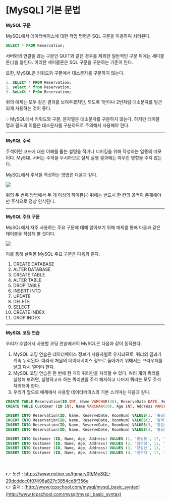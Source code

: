 # [**MySQL] 기본 문법**

**MySQL 구문**

MySQL에서 데이터베이스에 대한 작업 명령은 SQL 구문을 이용하여 처리된다.

```sql
SELECT * FROM Reservation;
```

서버와의 연결을 끊는 구문인 QUIT와 같은 경우를 제외한 일반적인 구문 뒤에는 세미콜론(;)을 
붙인다.
이러한 세미콜론은 SQL 구문을 구분하는 기준이 된다.

또한, MySQL은 키워드와 구문에서 대소문자를 구분하지 않는다.

```sql
1. SELECT * FROM Reservation;
2. select * from Reservation;
3. SeLeCt * FrOm Reservation;
```

위의 예제는 모두 같은 결과를 보여주겠지만, 되도록 1번이나 2번처럼 대소문자를 일관되게 
사용하는 것이 좋다.

<aside>
💡 MySQL에서 키워드와 구문, 문자열은 대소문자를 구분하지 않는다. 하지만 테이블 명과 필드의 이름은 대소문자를 구분하므로 주의해서 사용해야 한다.

</aside>

---

**MySQL 주석**

주석이란 코드에 대한 이해를 돕는 설명을 적거나 디버깅을 위해 작성하는 일종의 메모이다. 
MySQL 서버는 주석을 무시하므로 실제 실행 결과에는 아무런 영향을 주지 않는다.

MySQL에서 주석을 작성하는 방법은 다음과 같다.

<img src="https://s3.us-west-2.amazonaws.com/secure.notion-static.com/e4857ca2-8104-4e00-8593-c829ed12bfbe/Untitled.png?X-Amz-Algorithm=AWS4-HMAC-SHA256&X-Amz-Content-Sha256=UNSIGNED-PAYLOAD&X-Amz-Credential=AKIAT73L2G45EIPT3X45%2F20221115%2Fus-west-2%2Fs3%2Faws4_request&X-Amz-Date=20221115T012553Z&X-Amz-Expires=86400&X-Amz-Signature=922c1b68da00964c833c4a6802a2a23f90dad3f553ebeca1681f21dd817ab21f&X-Amz-SignedHeaders=host&response-content-disposition=filename%3D%22Untitled.png%22&x-id=GetObject">

위의 두 번째 방법에서 두 개 이상의 하이픈(-) 뒤에는 반드시 한 칸의 공백이 존재해야만 주석으로 정상 인식된다.

---

**MySQL 주요 구문**

MySQL에서 자주 사용하는 주요 구문에 대해 알아보기 위해 예제를 통해 다음과 같은 테이블을 작성해 볼 것이다.

<img src="https://s3.us-west-2.amazonaws.com/secure.notion-static.com/82341c3a-57fd-4eda-84c8-a635980398f7/Untitled.png?X-Amz-Algorithm=AWS4-HMAC-SHA256&X-Amz-Content-Sha256=UNSIGNED-PAYLOAD&X-Amz-Credential=AKIAT73L2G45EIPT3X45%2F20221115%2Fus-west-2%2Fs3%2Faws4_request&X-Amz-Date=20221115T012537Z&X-Amz-Expires=86400&X-Amz-Signature=89aca8141a7e27f2ed54bcf993393d9402da5f854447b3ea638d40fabd2e0b9f&X-Amz-SignedHeaders=host&response-content-disposition=filename%3D%22Untitled.png%22&x-id=GetObject">

이를 통해 살펴볼 MySQL 주요 구문은 다음과 같다.

1. CREATE DATABASE
2. ALTER DATABASE
3. CREATE TABLE
4. ALTER TABLE
5. DROP TABLE
6. INSERT INTO
7. UPDATE
8. DELETE
9. SELECT
10. CREATE INDEX
11. DROP INDEX

---

**MySQL 코딩 연습**

우리가 수업에서 사용할 코딩 연습에서의 MySQL은 다음과 같이 동작한다.

1. MySQL 코딩 연습은 데이터베이스 정보가 사용자별로 유지되므로, 
쿼리의 결과가 계속 누적된다.
따라서 처음의 데이터베이스 정보로 돌아가기 위해서는 브라우저를 닫고 다시 열어야 한다.
2. MySQL 코딩 연습은 한 번에 한 개의 쿼리만을 처리할 수 있다.
여러 개의 쿼리를 실행해 보려면, 실행하고자 하는 쿼리만을 주석 해지하고 나머지 쿼리는 모두 주석 처리해야 한다.
3. 우리가 앞으로 예제에서 사용할 데이터베이스의 기본 스키마는 다음과 같다.

```sql
CREATE TABLE Reservation(ID INT, Name VARCHAR(30), ReserveDate DATE, RoomNum INT);
CREATE TABLE Customer (ID INT, Name VARCHAR(30), Age INT, Address VARCHAR(20));

INSERT INTO Reservation(ID, Name, ReserveDate, RoomNum) VALUES(1, '홍길동', '2016-01-05', 2014);
INSERT INTO Reservation(ID, Name, ReserveDate, RoomNum) VALUES(2, '임꺽정', '2016-02-12', 918);
INSERT INTO Reservation(ID, Name, ReserveDate, RoomNum) VALUES(3, '장길산', '2016-01-16', 1208);
INSERT INTO Reservation(ID, Name, ReserveDate, RoomNum) VALUES(4, '홍길동', '2016-03-17', 504);

INSERT INTO Customer (ID, Name, Age, Address) VALUES (1, '홍길동', 17, '서울');
INSERT INTO Customer (ID, Name, Age, Address) VALUES (2, '임꺽정', 11, '인천');
INSERT INTO Customer (ID, Name, Age, Address) VALUES (3, '장길산', 13, '서울');
INSERT INTO Customer (ID, Name, Age, Address) VALUES (4, '전우치', 17, '수원');
```

<br><br>
👉 노션 : https://www.notion.so/tgmary09/MySQL-29dcddcc0f07498a827c3854cd8f356e
<br>
👉 출처 : [http://www.tcpschool.com/mysql/mysql_basic_syntax](http://www.tcpschool.com/mysql/mysql_basic_syntax)
